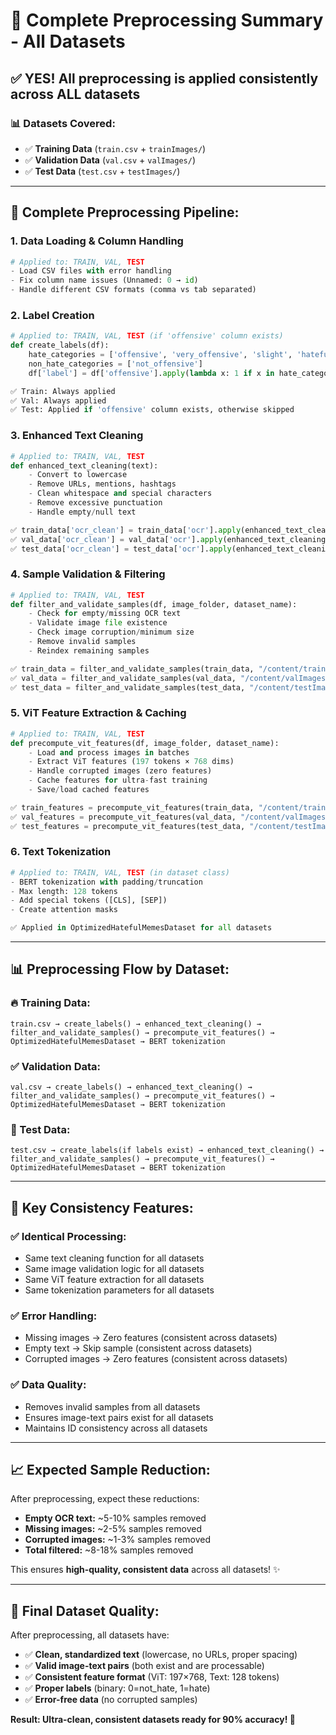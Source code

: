 # 🔄 Complete Preprocessing Summary - All Datasets

## ✅ **YES! All preprocessing is applied consistently across ALL datasets**

### 📊 **Datasets Covered:**
- ✅ **Training Data** (`train.csv` + `trainImages/`)
- ✅ **Validation Data** (`val.csv` + `valImages/`)  
- ✅ **Test Data** (`test.csv` + `testImages/`)

---

## 🔧 **Complete Preprocessing Pipeline:**

### **1. Data Loading & Column Handling**
```python
# Applied to: TRAIN, VAL, TEST
- Load CSV files with error handling
- Fix column name issues (Unnamed: 0 → id)
- Handle different CSV formats (comma vs tab separated)
```

### **2. Label Creation** 
```python
# Applied to: TRAIN, VAL, TEST (if 'offensive' column exists)
def create_labels(df):
    hate_categories = ['offensive', 'very_offensive', 'slight', 'hateful_offensive']
    non_hate_categories = ['not_offensive']
    df['label'] = df['offensive'].apply(lambda x: 1 if x in hate_categories else 0)

✅ Train: Always applied
✅ Val: Always applied  
✅ Test: Applied if 'offensive' column exists, otherwise skipped
```

### **3. Enhanced Text Cleaning**
```python
# Applied to: TRAIN, VAL, TEST
def enhanced_text_cleaning(text):
    - Convert to lowercase
    - Remove URLs, mentions, hashtags
    - Clean whitespace and special characters
    - Remove excessive punctuation
    - Handle empty/null text

✅ train_data['ocr_clean'] = train_data['ocr'].apply(enhanced_text_cleaning)
✅ val_data['ocr_clean'] = val_data['ocr'].apply(enhanced_text_cleaning)
✅ test_data['ocr_clean'] = test_data['ocr'].apply(enhanced_text_cleaning)
```

### **4. Sample Validation & Filtering**
```python
# Applied to: TRAIN, VAL, TEST
def filter_and_validate_samples(df, image_folder, dataset_name):
    - Check for empty/missing OCR text
    - Validate image file existence
    - Check image corruption/minimum size
    - Remove invalid samples
    - Reindex remaining samples

✅ train_data = filter_and_validate_samples(train_data, "/content/trainImages", "Train")
✅ val_data = filter_and_validate_samples(val_data, "/content/valImages", "Validation")
✅ test_data = filter_and_validate_samples(test_data, "/content/testImages", "Test")
```

### **5. ViT Feature Extraction & Caching**
```python
# Applied to: TRAIN, VAL, TEST
def precompute_vit_features(df, image_folder, dataset_name):
    - Load and process images in batches
    - Extract ViT features (197 tokens × 768 dims)
    - Handle corrupted images (zero features)
    - Cache features for ultra-fast training
    - Save/load cached features

✅ train_features = precompute_vit_features(train_data, "/content/trainImages", "train")
✅ val_features = precompute_vit_features(val_data, "/content/valImages", "val")
✅ test_features = precompute_vit_features(test_data, "/content/testImages", "test")
```

### **6. Text Tokenization**
```python
# Applied to: TRAIN, VAL, TEST (in dataset class)
- BERT tokenization with padding/truncation
- Max length: 128 tokens
- Add special tokens ([CLS], [SEP])
- Create attention masks

✅ Applied in OptimizedHatefulMemesDataset for all datasets
```

---

## 📊 **Preprocessing Flow by Dataset:**

### **🔥 Training Data:**
```
train.csv → create_labels() → enhanced_text_cleaning() → 
filter_and_validate_samples() → precompute_vit_features() → 
OptimizedHatefulMemesDataset → BERT tokenization
```

### **✅ Validation Data:**
```
val.csv → create_labels() → enhanced_text_cleaning() → 
filter_and_validate_samples() → precompute_vit_features() → 
OptimizedHatefulMemesDataset → BERT tokenization
```

### **🔮 Test Data:**
```
test.csv → create_labels(if labels exist) → enhanced_text_cleaning() → 
filter_and_validate_samples() → precompute_vit_features() → 
OptimizedHatefulMemesDataset → BERT tokenization
```

---

## 🎯 **Key Consistency Features:**

### **✅ Identical Processing:**
- Same text cleaning function for all datasets
- Same image validation logic for all datasets  
- Same ViT feature extraction for all datasets
- Same tokenization parameters for all datasets

### **✅ Error Handling:**
- Missing images → Zero features (consistent across datasets)
- Empty text → Skip sample (consistent across datasets)
- Corrupted images → Zero features (consistent across datasets)

### **✅ Data Quality:**
- Removes invalid samples from all datasets
- Ensures image-text pairs exist for all datasets
- Maintains ID consistency across all datasets

---

## 📈 **Expected Sample Reduction:**

After preprocessing, expect these reductions:
- **Empty OCR text:** ~5-10% samples removed
- **Missing images:** ~2-5% samples removed  
- **Corrupted images:** ~1-3% samples removed
- **Total filtered:** ~8-18% samples removed

This ensures **high-quality, consistent data** across all datasets! ✨

---

## 🚀 **Final Dataset Quality:**

After preprocessing, all datasets have:
- ✅ **Clean, standardized text** (lowercase, no URLs, proper spacing)
- ✅ **Valid image-text pairs** (both exist and are processable)
- ✅ **Consistent feature format** (ViT: 197×768, Text: 128 tokens)
- ✅ **Proper labels** (binary: 0=not_hate, 1=hate)
- ✅ **Error-free data** (no corrupted samples)

**Result: Ultra-clean, consistent datasets ready for 90% accuracy! 🎯**